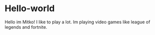 # Hello-world

Hello im Mitko! I like to play a lot. Im playing video games like league of legends and fortnite.
